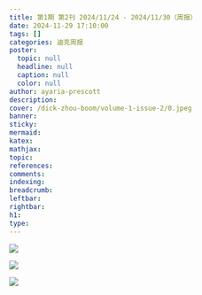 ```yaml
---
title: 第1期 第2刊 2024/11/24 - 2024/11/30（周报）
date: 2024-11-29 17:10:00
tags: []
categories: 迪克周报
poster:
  topic: null
  headline: null
  caption: null
  color: null
author: ayaria-prescott
description:
cover: /dick-zhou-boom/volume-1-issue-2/0.jpeg
banner:
sticky:
mermaid:
katex:
mathjax:
topic:
references:
comments:
indexing:
breadcrumb:
leftbar:
rightbar:
h1:
type:
---
```


![](1.jpeg)

![](2.jpeg)

![](3.jpeg)
